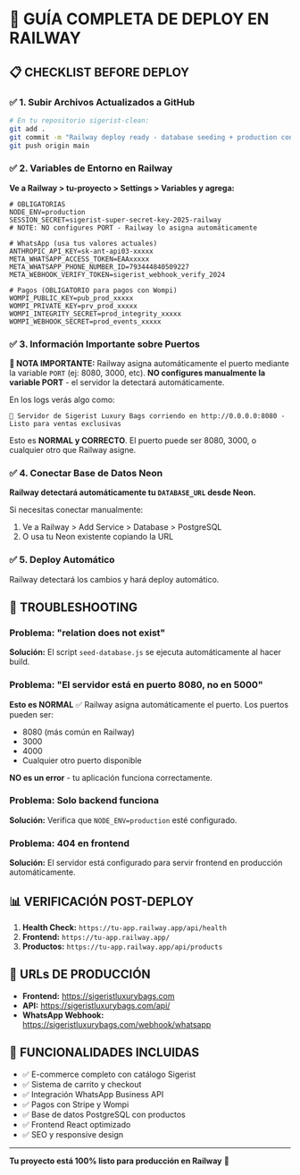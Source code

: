 # 🚂 GUÍA COMPLETA DE DEPLOY EN RAILWAY

## 📋 CHECKLIST BEFORE DEPLOY

### ✅ 1. Subir Archivos Actualizados a GitHub
```bash
# En tu repositorio sigerist-clean:
git add .
git commit -m "Railway deploy ready - database seeding + production config"
git push origin main
```

### ✅ 2. Variables de Entorno en Railway

**Ve a Railway > tu-proyecto > Settings > Variables y agrega:**

```env
# OBLIGATORIAS
NODE_ENV=production
SESSION_SECRET=sigerist-super-secret-key-2025-railway
# NOTE: NO configures PORT - Railway lo asigna automáticamente

# WhatsApp (usa tus valores actuales)
ANTHROPIC_API_KEY=sk-ant-api03-xxxxx
META_WHATSAPP_ACCESS_TOKEN=EAAxxxxx
META_WHATSAPP_PHONE_NUMBER_ID=793444840509227
META_WEBHOOK_VERIFY_TOKEN=sigerist_webhook_verify_2024

# Pagos (OBLIGATORIO para pagos con Wompi)
WOMPI_PUBLIC_KEY=pub_prod_xxxxx
WOMPI_PRIVATE_KEY=prv_prod_xxxxx
WOMPI_INTEGRITY_SECRET=prod_integrity_xxxxx
WOMPI_WEBHOOK_SECRET=prod_events_xxxxx
```

### ✅ 3. Información Importante sobre Puertos

**🚨 NOTA IMPORTANTE:** Railway asigna automáticamente el puerto mediante la variable `PORT` (ej: 8080, 3000, etc). 
**NO configures manualmente la variable PORT** - el servidor la detectará automáticamente.

En los logs verás algo como:
```
🚀 Servidor de Sigerist Luxury Bags corriendo en http://0.0.0.0:8080 - Listo para ventas exclusivas
```

Esto es **NORMAL y CORRECTO**. El puerto puede ser 8080, 3000, o cualquier otro que Railway asigne.

### ✅ 4. Conectar Base de Datos Neon

**Railway detectará automáticamente tu `DATABASE_URL` desde Neon.**

Si necesitas conectar manualmente:
1. Ve a Railway > Add Service > Database > PostgreSQL
2. O usa tu Neon existente copiando la URL

### ✅ 5. Deploy Automático

Railway detectará los cambios y hará deploy automático.

## 🔧 TROUBLESHOOTING

### Problema: "relation does not exist"
**Solución:** El script `seed-database.js` se ejecuta automáticamente al hacer build.

### Problema: "El servidor está en puerto 8080, no en 5000"
**Esto es NORMAL** ✅ Railway asigna automáticamente el puerto. Los puertos pueden ser:
- 8080 (más común en Railway)
- 3000 
- 4000
- Cualquier otro puerto disponible

**NO es un error** - tu aplicación funciona correctamente.

### Problema: Solo backend funciona
**Solución:** Verifica que `NODE_ENV=production` esté configurado.

### Problema: 404 en frontend
**Solución:** El servidor está configurado para servir frontend en producción automáticamente.

## 📊 VERIFICACIÓN POST-DEPLOY

1. **Health Check:** `https://tu-app.railway.app/api/health`
2. **Frontend:** `https://tu-app.railway.app/`
3. **Productos:** `https://tu-app.railway.app/api/products`

## 🎯 URLs DE PRODUCCIÓN

- **Frontend:** https://sigeristluxurybags.com
- **API:** https://sigeristluxurybags.com/api/
- **WhatsApp Webhook:** https://sigeristluxurybags.com/webhook/whatsapp

## 🚀 FUNCIONALIDADES INCLUIDAS

- ✅ E-commerce completo con catálogo Sigerist
- ✅ Sistema de carrito y checkout
- ✅ Integración WhatsApp Business API
- ✅ Pagos con Stripe y Wompi
- ✅ Base de datos PostgreSQL con productos
- ✅ Frontend React optimizado
- ✅ SEO y responsive design

---

**Tu proyecto está 100% listo para producción en Railway** 🎉